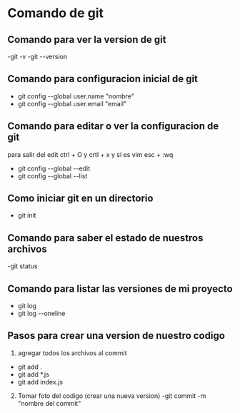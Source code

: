# Comando de git

## Comando para ver la version de git 
-git -v
-git --version

## Comando para configuracion inicial de git
- git config --global user.name "nombre"
- git config --global user.email "email"

## Comando para editar o ver la configuracion de git
para salir del edit ctrl + O y crtl + x y si es vim esc + :wq

- git config --global --edit
- git config --global --list

## Como iniciar git en un directorio
- git init


## Comando para saber el estado de nuestros archivos
-git  status

## Comando para listar las versiones de mi proyecto
- git log
- git log --oneline

## Pasos para crear una version de nuestro codigo
1. agregar todos los archivos al commit

- git add .
- git add *.js
- git add index.js

2. Tomar foto del codigo (crear una nueva version)
-git commit -m "nombre del commit" 